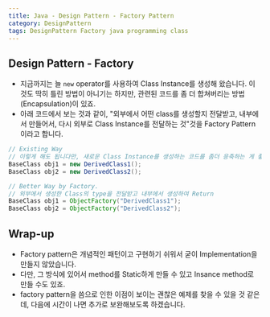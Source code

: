 ```yaml
---
title: Java - Design Pattern - Factory Pattern
category: DesignPattern
tags: DesignPattern Factory java programming class 
---
```


## Design Pattern - Factory

- 지금까지는 늘 `new` operator를 사용하여 Class Instance를 생성해 왔습니다. 이것도 딱히 틀린 방법이 아니기는 하지만, 관련된 코드를 좀 더 합쳐버리는 방법(Encapsulation)이 있죠.
- 아래 코드에서 보는 것과 같이, "외부에서 어떤 class를 생성할지 전달받고, 내부에서 만들어서, 다시 외부로 Class Instance를 전달하는 것"것을 Factory Pattern이라고 합니다.

```java
// Existing Way
// 이렇게 해도 됩니다만, 새로운 Class Instance를 생성하는 코드를 좀더 응축하는 게 좋겠습니다.
BaseClass obj1 = new DerivedClass1();
BaseClass obj2 = new DerivedClass2();

// Better Way by Factory.
// 외부에서 생성한 Class의 type을 전달받고 내부에서 생성하여 Return
BaseClass obj1 = ObjectFactory("DerivedClass1");
BaseClass obj2 = ObjectFactory("DerivedClass2");
```

## Wrap-up

- Factory pattern은 개념적인 패턴이고 구현하기 쉬워서 굳이 Implementation을 만들지 않았습니다. 
- 다만, 그 방식에 있어서 method를 Static하게 만들 수 있고 Insance method로 만들 수도 있죠.
- factory pattern을 씀으로 인한 이점이 보이는 괜찮은 예제를 찾을 수 있을 것 같은데, 다음에 시간이 나면 추가로 보완해보도록 하겠습니다.
